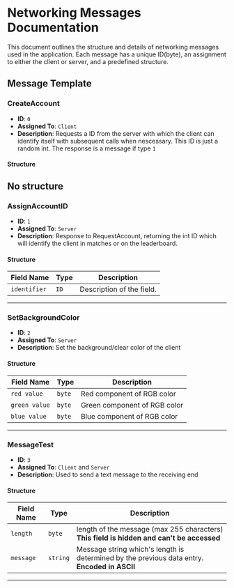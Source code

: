 # Networking Messages Documentation

This document outlines the structure and details of networking messages used in the application. Each message has a unique ID(byte), an assignment to either the client or server, and a predefined structure.

## Message Template

### CreateAccount
- **ID**: `0`
- **Assigned To**: `Client`
- **Description**: Requests a ID from the server with which the client can identify itself with subsequent calls when nescessary. This ID is just a random int. The response is a message if type `1`

#### Structure
No structure
---

### AssignAccountID
- **ID**: `1`
- **Assigned To**: `Server`
- **Description**: Response to RequestAccount, returning the int ID which will identify the client in matches or on the leaderboard.

#### Structure
| Field Name      | Type          | Description                          |
|------------------|---------------|--------------------------------------|
| `identifier`    | `ID`    | Description of the field.            |

---

### SetBackgroundColor
- **ID**: `2`
- **Assigned To**: `Server`
- **Description**: Set the background/clear color of the client 

#### Structure
| Field Name      | Type          | Description                          |
|------------------|---------------|--------------------------------------|
| `red value`| `byte`    | Red component of RGB color
| `green value`| `byte`    | Green component of RGB color
| `blue value`| `byte`    | Blue component of RGB color

---

### MessageTest
- **ID**: `3`
- **Assigned To**: `Client` and `Server`
- **Description**: Used to send a text message to the receiving end 

#### Structure
| Field Name      | Type          | Description                          |
|------------------|---------------|--------------------------------------|
| `length`    | `byte`    | length of the message (max 255 characters) **This field is hidden and can't be accessed**         |
| `message`    | `string`    | Message string which's length is determined by the previous data entry. **Encoded in ASCII** |

---
